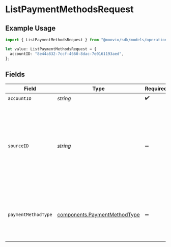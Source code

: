 # ListPaymentMethodsRequest

## Example Usage

```typescript
import { ListPaymentMethodsRequest } from "@moovio/sdk/models/operations";

let value: ListPaymentMethodsRequest = {
  accountID: "8e44a832-7ccf-4660-8dac-7e0161193aed",
};
```

## Fields

| Field                                                                                                                                                                                                                                                                                          | Type                                                                                                                                                                                                                                                                                           | Required                                                                                                                                                                                                                                                                                       | Description                                                                                                                                                                                                                                                                                    |
| ---------------------------------------------------------------------------------------------------------------------------------------------------------------------------------------------------------------------------------------------------------------------------------------------- | ---------------------------------------------------------------------------------------------------------------------------------------------------------------------------------------------------------------------------------------------------------------------------------------------- | ---------------------------------------------------------------------------------------------------------------------------------------------------------------------------------------------------------------------------------------------------------------------------------------------- | ---------------------------------------------------------------------------------------------------------------------------------------------------------------------------------------------------------------------------------------------------------------------------------------------- |
| `accountID`                                                                                                                                                                                                                                                                                    | *string*                                                                                                                                                                                                                                                                                       | :heavy_check_mark:                                                                                                                                                                                                                                                                             | N/A                                                                                                                                                                                                                                                                                            |
| `sourceID`                                                                                                                                                                                                                                                                                     | *string*                                                                                                                                                                                                                                                                                       | :heavy_minus_sign:                                                                                                                                                                                                                                                                             | Optional parameter to filter the account's payment methods by source ID. <br/><br/>A source ID can be a [walletID](https://docs.moov.io/api/sources/wallets/list/), [cardID](https://docs.moov.io/api/sources/cards/list/), <br/>or [bankAccountID](https://docs.moov.io/api/sources/bank-accounts/list/). |
| `paymentMethodType`                                                                                                                                                                                                                                                                            | [components.PaymentMethodType](../../models/components/paymentmethodtype.md)                                                                                                                                                                                                                   | :heavy_minus_sign:                                                                                                                                                                                                                                                                             | Optional parameter to filter the account's payment methods by payment method type.                                                                                                                                                                                                             |